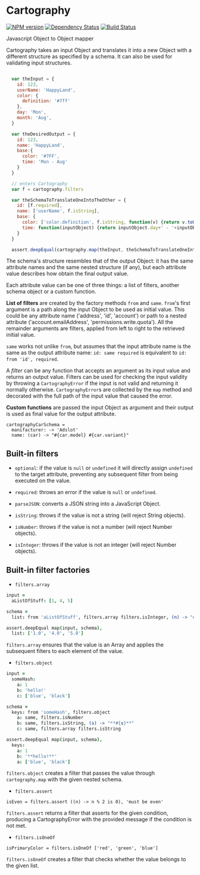 Cartography
===========

[![NPM version][npm-image]][npm-url] [![Dependency Status][daviddm-url]][daviddm-image]
[![Build Status](https://secure.travis-ci.org/Adslot/cartography.png?branch=master)](http://travis-ci.org/Adslot/cartography)

Javascript Object to Object mapper

Cartography takes an input Object and translates it into a new Object with a
different structure as specified by a schema.
It can also be used for validating input structures.


```javascript

  var theInput = {
    id: 123,
    userName: 'HappyLand',
    color: {
      definition: '#7ff'
    },
    day: 'Mon',
    month: 'Aug',
  }

  var theDesiredOutput = {
    id: 123,
    name: 'HappyLand',
    base:{
      color: '#7FF',
      time: 'Mon - Aug'
    }
  }

  // enters Cartography
  var f = cartography.filters

  var theSchemaToTranslateOneIntoTheOther = {
    id: [f.required],
    name: ['userName', f.isString],
    base: {
      color: ['color.definition', f.isString, function(v) {return v.toUpperCase()}],
      time: function(inputObject) {return inputObject.day+' - '+inputObject.month}
    }
  }

  assert.deepEqual(cartography.map(theInput, theSchemaToTranslateOneIntoTheOther), theDesiredOutput)
```

The schema's structure resembles that of the output Object: it has the
same attribute names and the same nested structure (if any), but each
attribute value describes how obtain the final output value.

Each attribute value can be one of three things: a list of filters, another
schema object or a custom function.


**List of filters** are created by the factory methods `from` and `same`.
`from`'s first argument is a path along the input Object to be used as initial
value.
This could be any attribute name ('address', 'id', 'account') or path to a
nested attribute ('account.emailAddress', 'permissions.write.quota').
All the remainder arguments are filters, applied from left to right to the
retrieved initial value.

`same` works not unlike `from`, but assumes that the input attribute name is
the same as the output attribute name: `id: same required` is equivalent to
`id: from 'id', required`.

A *filter* can be any function that accepts an argument as its input value
and returns an output value.
Filters can be used for checking the input validity by throwing a
`CartographyError` if the input is not valid and returning it normally
otherwise.
`CartographyError`s are collected by the `map` method and decorated with the
full path of the input value that caused the error.


**Custom functions** are passed the input Object as argument and their output
is used as final value for the output attribute.
```
cartographyCarSchema =
  manifacturer: -> 'Adslot'
  name: (car) -> "#{car.model} #{car.variant}"
```


Built-in filters
----------------
* `optional`: if the value is `null` or `undefined` it will directly assign `undefined` to the target attribute,
preventing any subsequent filter from being executed on the value.

* `required`: throws an error if the value is `null` or `undefined`.

* `parseJSON`: converts a JSON string into a JavaScript Object.

* `isString`: throws if the value is not a string (will reject String objects).

* `isNumber`: throws if the value is not a number (will reject Number objects).

* `isInteger`: throws if the value is not an integer (will reject Number objects).


Built-in filter factories
-------------------------
* `filters.array`
```coffeescript
input =
  aListOfStuff: [1, 4, 5]

schema =
  list: from 'aListOfStuff', filters.array filters.isInteger, (n) -> "#{n}.0"

assert.deepEqual map(input, schema),
  list: ['1.0', '4.0', '5.0']
```
`filters.array` ensures that the value is an Array and applies the subsequent filters to each element of the value.


* `filters.object`
```coffeescript
input =
  someHash:
    a: 1
    b: 'hello!'
    c: ['blue', 'black']

schema =
  keys: from 'someHash', filters.object
    a: same, filters.isNumber
    b: same, filters.isString, (s) -> "**#{s}**"
    c: same, filters.array filters.isString

assert.deepEqual map(input, schema),
  keys:
    a: 1
    b: '**hello!**'
    a: ['blue', 'black']
```
`filters.object` creates a filter that passes the value through `cartography.map` with the given nested schema.


* `filters.assert`
```
isEven = filters.assert ((n) -> n % 2 is 0), 'must be even'
```
`filters.assert` returns a filter that asserts for the given condition, producing a CartographyError with the provided
message if the condition is not met.


* `filters.isOneOf`
```
isPrimaryColor = filters.isOneOf ['red', 'green', 'blue']
```
`filters.isOneOf` creates a filter that checks whether the value belongs to the given list.


[npm-url]: https://npmjs.org/package/cartography
[npm-image]: https://badge.fury.io/js/cartography.svg
[daviddm-url]: https://david-dm.org/adslot/cartography.svg?theme=shields.io
[daviddm-image]: https://david-dm.org/adslot/cartography
